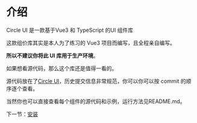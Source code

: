 # 介绍
  
Circle UI 是一款基于Vue3 和 TypeScript 的UI 组件库

这款组价库其实是本人为了练习的 Vue3 项目而编写，且全程亲自编写。

**所以不建议你将此 UI 库用于生产环境**。

如果想看源代码，那么这个库还是值得一看的。

源代码放在了[Circle UI](https://github.com/liuliyang666/circle-ui)，历史提交信息非常规范，你可以你可以按 commit 的顺序逐个查看。

当然你也可以直接查看每个组件的源代码和示例，运行方法见README.md。
    
下一节：[安装](#/doc/install)